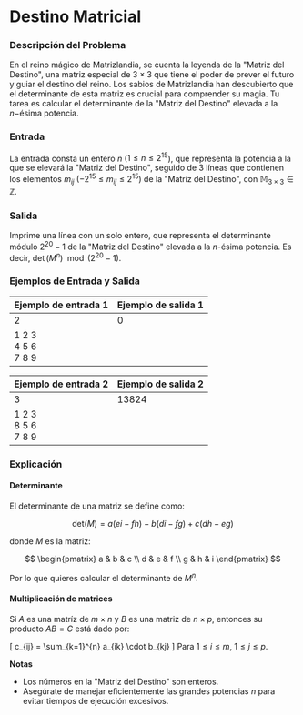 # Destino Matricial

### Descripción del Problema
En el reino mágico de Matrizlandia, se cuenta la leyenda de la "Matriz del Destino", una matriz especial de $3\times 3$ que tiene el poder de prever el futuro y guiar el destino del reino. Los sabios de Matrizlandia han descubierto que el determinante de esta matriz es crucial para comprender su magia. Tu tarea es calcular el determinante de la "Matriz del Destino" elevada a la $n-$ésima potencia.

### Entrada
La entrada consta un entero $n$ ($1 \leq n \leq 2^{15}$), que representa la potencia a la que se elevará la "Matriz del Destino", seguido de 3 líneas que contienen los elementos $m_{ij}$ ($-2^{15} \leq m_{ij} \leq 2^{15}$) de la "Matriz del Destino", con $\mathbb{M}_{3\times3}\in \mathbb{Z}$.

### Salida
Imprime una línea con un solo entero, que representa el determinante módulo $2^{20}-1$ de la "Matriz del Destino" elevada a la $n$-ésima potencia. Es decir, $\det(M^n)\mod{(2^{20}-1)}$.

### Ejemplos de Entrada y Salida
| Ejemplo de entrada 1    | Ejemplo de salida 1 |
| ----------------------- | ------------------- |
| 2                       | 0                   |
| 1 2 3<br>4 5 6<br>7 8 9 |                     |

| Ejemplo de entrada 2    | Ejemplo de salida 2 |
| ----------------------- | ------------------- |
| 3                       | 13824               |
| 1 2 3<br>8 5 6<br>7 8 9 |                     |

### Explicación
#### Determinante
El determinante de una matriz se define como:

$$ \text{det}(M) = a(ei − fh) − b(di − fg) + c(dh − eg) $$

donde $M$ es la matriz:

$$ \begin{pmatrix} a & b & c \\ d & e & f \\ g & h & i \end{pmatrix} $$

Por lo que quieres calcular el determinante de $M^n$.

#### Multiplicación de matrices
Si $A$ es una matríz de $m \times n$ y  $B$ es una matriz de $n \times p$, entonces su producto $AB = C$ está dado por:

\[
c_{ij} = \sum_{k=1}^{n} a_{ik} \cdot b_{kj}
\]
Para $1 \leq i \leq m$, $1 \leq j \leq p$. 

**Notas**
- Los números en la "Matriz del Destino" son enteros.
- Asegúrate de manejar eficientemente las grandes potencias $n$ para evitar tiempos de ejecución excesivos.
